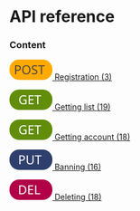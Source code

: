 # API reference

### Content

[![](images/post_request.svg) Registration (3)](__user_registration.md)

[![](images/get_request.svg) Getting list (19)](__user_list.md)

[![](images/get_request.svg) Getting account (18)](__user_data.md)

[![](images/put_request.svg) Banning (16)](__user_ban.md)

[![](images/del_request.svg) Deleting (18)](__user_delete.md)